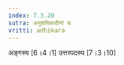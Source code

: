 ```yaml
---
index: 7.3.20
sutra: अनुशतिकादीनां च
vritti: adhikara
---
```


 अङ्गस्य [6।4।1]  उत्तरपदस्य [7।3।10] 